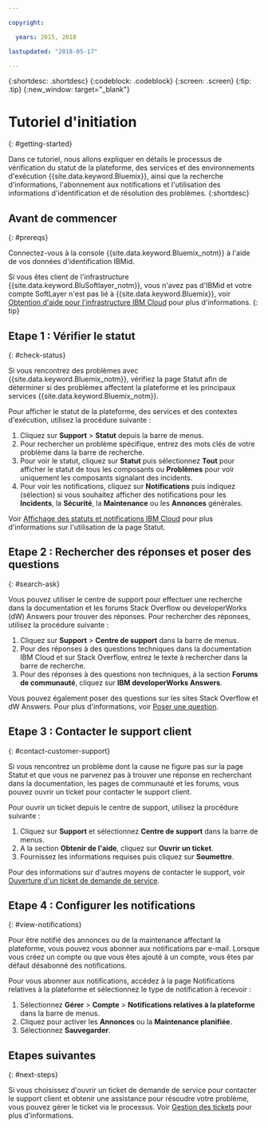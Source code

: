 ```yaml
---

copyright:

  years: 2015, 2018

lastupdated: "2018-05-17"

---
```



{:shortdesc: .shortdesc}
{:codeblock: .codeblock}
{:screen: .screen}
{:tip: .tip}
{:new_window: target="_blank"}

# Tutoriel d'initiation
{: #getting-started}

Dans ce tutoriel, nous allons expliquer en détails le processus de vérification du statut de la plateforme, des services et des environnements d'exécution {{site.data.keyword.Bluemix}}, ainsi que la recherche d'informations, l'abonnement aux notifications et l'utilisation des informations d'identification et de résolution des problèmes.
{:shortdesc}

## Avant de commencer
{: #prereqs}

Connectez-vous à la console {{site.data.keyword.Bluemix_notm}} à l'aide de vos données d'identification IBMid.

Si vous êtes client de l'infrastructure {{site.data.keyword.BluSoftlayer_notm}}, vous n'avez pas d'IBMid et votre compte SoftLayer n'est pas lié à {{site.data.keyword.Bluemix}}, voir [Obtention d'aide pour l'infrastructure IBM Cloud](/docs/customer-portal/cpsupport.html#customerportal_support) pour plus d'informations.
{: tip}

## Etape 1 : Vérifier le statut
{: #check-status}

Si vous rencontrez des problèmes avec {{site.data.keyword.Bluemix_notm}}, vérifiez la page Statut afin de déterminer si des problèmes affectent la plateforme et les principaux services {{site.data.keyword.Bluemix_notm}}.

Pour afficher le statut de la plateforme, des services et des contextes d'exécution, utilisez la procédure suivante :
  1. Cliquez sur **Support** > **Statut** depuis la barre de menus.  
  2. Pour rechercher un problème spécifique, entrez des mots clés de votre problème dans la barre de recherche.
  3. Pour voir le statut, cliquez sur **Statut** puis sélectionnez **Tout** pour afficher le statut de tous les composants ou **Problèmes** pour voir uniquement les composants signalant des incidents.
  4. Pour voir les notifications, cliquez sur **Notifications** puis indiquez (sélection) si vous souhaitez afficher des notifications pour les **Incidents**, la **Sécurité**, la **Maintenance** ou les **Annonces** générales.

Voir [Affichage des statuts et notifications IBM Cloud](/docs/get-support/ViewStatus.html#viewing-bluemix-status) pour plus d'informations sur l'utilisation de la page Statut.

## Etape 2 : Rechercher des réponses et poser des questions
{: #search-ask}

Vous pouvez utiliser le centre de support pour effectuer une recherche dans la documentation et les forums Stack Overflow ou developerWorks (dW) Answers pour trouver des réponses. Pour rechercher des réponses, utilisez la procédure suivante :
  1. Cliquez sur **Support** > **Centre de support** dans la barre de menus.
  2. Pour des réponses à des questions techniques dans la documentation IBM Cloud et sur Stack Overflow, entrez le texte à rechercher dans la barre de recherche.
  3. Pour des réponses à des questions non techniques, à la section **Forums de communauté**, cliquez sur **IBM developerWorks Answers**.

Vous pouvez également poser des questions sur les sites Stack Overflow et dW Answers.  Pour plus d'informations, voir [Poser une question](/docs/get-support/howtogetsupport.html#asking-a-question).

## Etape 3 : Contacter le support client
{: #contact-customer-support}

Si vous rencontrez un problème dont la cause ne figure pas sur la page Statut et que vous ne parvenez pas à trouver une réponse en recherchant dans la documentation, les pages de communauté et les forums, vous pouvez ouvrir un ticket pour contacter le support client.

Pour ouvrir un ticket depuis le centre de support, utilisez la procédure suivante :
  1. Cliquez sur **Support** et sélectionnez **Centre de support** dans la barre de menus.
  2. A la section **Obtenir de l'aide**, cliquez sur **Ouvrir un ticket**.
  3. Fournissez les informations requises puis cliquez sur **Soumettre**.

Pour des informations sur d'autres moyens de contacter le support, voir [Ouverture d'un ticket de demande de service](/docs/get-support/howtogetsupport.html#open-ticket).

## Etape 4 : Configurer les notifications
{: #view-notifications}

Pour être notifié des annonces ou de la maintenance affectant la plateforme, vous pouvez vous abonner aux notifications par e-mail. Lorsque vous créez un compte ou que vous êtes ajouté à un compte, vous êtes par défaut désabonné des notifications.

Pour vous abonner aux notifications, accédez à la page Notifications relatives à la plateforme et sélectionnez le type de notification à recevoir :
  1. Sélectionnez **Gérer** > **Compte** > **Notifications relatives à la plateforme** dans la barre de menus.
  2. Cliquez pour activer les **Annonces** ou la **Maintenance planifiée**.
  3. Sélectionnez **Sauvegarder**.

## Etapes suivantes
{: #next-steps}

Si vous choisissez d'ouvrir un ticket de demande de service pour contacter le support client et obtenir une assistance pour résoudre votre problème, vous pouvez gérer le ticket via le processus. Voir [Gestion des tickets](/docs/get-support/mantick.html#check-ticket-status) pour plus d'informations.
